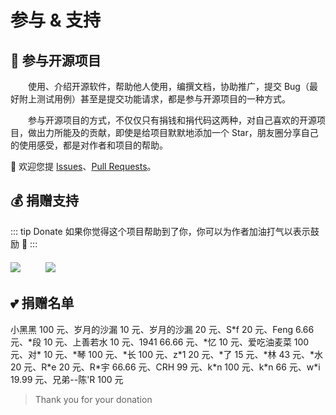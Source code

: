 # 参与 & 支持

## 🌟 参与开源项目

&emsp;&emsp;使用、介绍开源软件，帮助他人使用，编撰文档，协助推广，提交 Bug（最好附上测试用例）甚至是提交功能请求，都是参与开源项目的一种方式。

&emsp;&emsp;参与开源项目的方式，不仅仅只有捐钱和捐代码这两种，对自己喜欢的开源项目，做出力所能及的贡献，即使是给项目默默地添加一个 Star，朋友圈分享自己的使用感受，都是对作者和项目的帮助。

💖 欢迎您提 [Issues](https://github.com/zhontai/Admin.Core/issues)、[Pull Requests](https://github.com/zhontai/Admin.Core/pulls)。

## 💰 捐赠支持

::: tip Donate
如果你觉得这个项目帮助到了你，你可以为作者加油打气以表示鼓励 🍹
:::

<div style="display:flex;flex-wrap: wrap;margin-top:20px;">
    <div>
        <img src="/images/wechat-pay.jpg" style="max-height:300px;border:none;"/>
    </div>
    <div style="width:40px;height:20px;"></div>
    <div>
        <img src="/images/ali-pay.jpg" style="max-height:300px;border:none;"/>
    </div>
</div>

## 💕 捐赠名单

小黑黑 100 元、岁月的沙漏 10 元、岁月的沙漏 20 元、S\*f 20 元、Feng 6.66 元、\*段 10 元、上善若水 10 元、1941 66.66 元、\*忆 10 元、爱吃油麦菜 100 元、对\* 10 元、\*琴 100 元、\*长 100 元、z\*1 20 元、\*了 15 元、\*林 43 元、\*水 20 元、R\*e 20 元、R\*宇 66.66 元、CRH 99 元、k\*n 100 元、k\*n 66 元、w\*i 19.99 元、兄弟--陈'R 100 元

> Thank you for your donation
